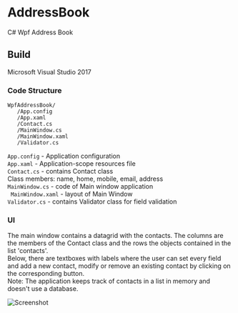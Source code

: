 # AddressBook
C# Wpf Address Book 

## Build
Microsoft Visual Studio 2017
### Code Structure
```
WpfAddressBook/
   /App.config 
   /App.xaml
   /Contact.cs
   /MainWindow.cs
   /MainWindow.xaml
   /Validator.cs
```
``` App.config ``` - Application configuration  <br/>
``` App.xaml ``` - Application-scope resources file <br/>
``` Contact.cs ``` - contains Contact class  <br/>
Class members: name, home, mobile, email, address <br/>
``` MainWindow.cs ``` - code of Main window application <br/>
```  MainWindow.xaml ``` - layout of Main Window <br/>
``` Validator.cs ``` - contains Validator class for field validation<br/>
### UI
The main window contains a datagrid with the contacts. The columns are the members of the Contact class and the rows the objects contained in the list 'contacts'.<br/>
Below, there are textboxes with labels where the user can set every field and add a new contact, modify or remove an existing contact by clicking on the corresponding button.<br/>
Note: The application keeps track of contacts in a list in memory and doesn't use a database.

![Screenshot](screenshot.jpg)

